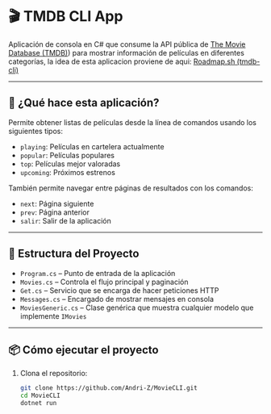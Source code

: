 # 🎬 TMDB CLI App

Aplicación de consola en C# que consume la API pública de [The Movie Database (TMDB)](https://developer.themoviedb.org/reference/intro/getting-started)) 
para mostrar información de películas en diferentes categorías, la idea de esta aplicacion proviene de aqui: [Roadmap.sh (tmdb-cli)](https://roadmap.sh/projects/tmdb-cli)

---

## 🚀 ¿Qué hace esta aplicación?

Permite obtener listas de películas desde la línea de comandos usando los siguientes tipos:

- `playing`: Películas en cartelera actualmente
- `popular`: Películas populares
- `top`: Películas mejor valoradas
- `upcoming`: Próximos estrenos

También permite navegar entre páginas de resultados con los comandos:

- `next`: Página siguiente
- `prev`: Página anterior
- `salir`: Salir de la aplicación

---

## 🧩 Estructura del Proyecto

- `Program.cs` – Punto de entrada de la aplicación
- `Movies.cs` – Controla el flujo principal y paginación
- `Get.cs` – Servicio que se encarga de hacer peticiones HTTP
- `Messages.cs` – Encargado de mostrar mensajes en consola
- `MoviesGeneric.cs` – Clase genérica que muestra cualquier modelo que implemente `IMovies`

---

## 📦 Cómo ejecutar el proyecto

1. Clona el repositorio:

   ```bash
   git clone https://github.com/Andri-Z/MovieCLI.git
   cd MovieCLI
   dotnet run
